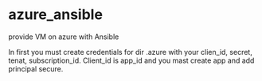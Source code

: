 # azure_ansible
provide VM on azure with Ansible

In first you must create credentials for dir .azure with your clien_id, secret, tenat, subscription_id. Client_id is app_id and you mast create app and add principal secure.
